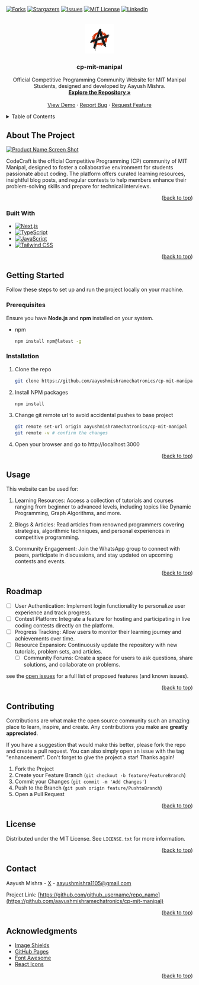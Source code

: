 <a id="readme-top"></a>

<!-- PROJECT SHIELDS -->
<!--
*** I'm using markdown "reference style" links for readability.
*** Reference links are enclosed in brackets [ ] instead of parentheses ( ).
*** See the bottom of this document for the declaration of the reference variables
*** for contributors-url, forks-url, etc. This is an optional, concise syntax you may use.
*** https://www.markdownguide.org/basic-syntax/#reference-style-links
-->
[![Forks][forks-shield]][forks-url]
[![Stargazers][stars-shield]][stars-url]
[![Issues][issues-shield]][issues-url]
[![MIT License][license-shield]][license-url]
[![LinkedIn][linkedin-shield]][linkedin-url]



<!-- PROJECT LOGO -->
<br />
<div align="center">
  <a href="https://github.com/aayushmishramechatronics/cp-mit-manipal">
    <img src="images/logo.png" alt="Logo" width="80" height="80">
  </a>

<h3 align="center">cp-mit-manipal</h3>

  <p align="center">
    Official Competitive Programming Community Website for MIT Manipal Students, designed and developed by Aayush Mishra.
    <br />
    <a href="https://github.com/aayushmishramechatronics/cp-mit-manipal"><strong>Explore the Repository »</strong></a>
    <br />
    <br />
    <a href="https://cp-mit-manipal.vercel.app/">View Demo</a>
    &middot;
    <a href="https://github.com/aayushmishramechatronics/cp-mit-manipal/issues/new?labels=bug&template=bug-report---.md">Report Bug</a>
    &middot;
    <a href="https://github.com/aayushmishramechatronics/cp-mit-manipal/issues/new?labels=enhancement&template=feature-request---.md">Request Feature</a>
  </p>
</div>



<!-- TABLE OF CONTENTS -->
<details>
  <summary>Table of Contents</summary>
  <ol>
    <li>
      <a href="#about-the-project">About The Project</a>
      <ul>
        <li><a href="#built-with">Built With</a></li>
      </ul>
    </li>
    <li>
      <a href="#getting-started">Getting Started</a>
      <ul>
        <li><a href="#prerequisites">Prerequisites</a></li>
        <li><a href="#installation">Installation</a></li>
      </ul>
    </li>
    <li><a href="#usage">Usage</a></li>
    <li><a href="#roadmap">Roadmap</a></li>
    <li><a href="#contributing">Contributing</a></li>
    <li><a href="#license">License</a></li>
    <li><a href="#contact">Contact</a></li>
    <li><a href="#acknowledgments">Acknowledgments</a></li>
  </ol>
</details>



<!-- ABOUT THE PROJECT -->
## About The Project

[![Product Name Screen Shot][product-screenshot]](https://example.com)

CodeCraft is the official Competitive Programming (CP) community of MIT Manipal, designed to foster a collaborative environment for students passionate about coding. The platform offers curated learning resources, insightful blog posts, and regular contests to help members enhance their problem-solving skills and prepare for technical interviews.


<p align="right">(<a href="#readme-top">back to top</a>)</p>



### Built With

* [![Next.js][Next.js]][Next-url]
* [![TypeScript][TypeScript]][TypeScript-url]
* [![JavaScript][JavaScript]][JavaScript-url]
* [![Tailwind CSS][Tailwind]][Tailwind-url]

<p align="right">(<a href="#readme-top">back to top</a>)</p>



<!-- GETTING STARTED -->
## Getting Started

Follow these steps to set up and run the project locally on your machine.

### Prerequisites

Ensure you have **Node.js** and **npm** installed on your system.

* npm
  ```sh
  npm install npm@latest -g
  ```

### Installation

1. Clone the repo
   ```sh
   git clone https://github.com/aayushmishramechatronics/cp-mit-manipal.git
   ```
2. Install NPM packages
   ```sh
   npm install
   ```
3. Change git remote url to avoid accidental pushes to base project
   ```sh
   git remote set-url origin aayushmishramechatronics/cp-mit-manipal
   git remote -v # confirm the changes
   ```
4. Open your browser and go to http://localhost:3000
   
<p align="right">(<a href="#readme-top">back to top</a>)</p>



<!-- USAGE EXAMPLES -->
## Usage

This website can be used for:

1. Learning Resources: Access a collection of tutorials and courses ranging from beginner to advanced levels, including topics like Dynamic Programming, Graph Algorithms, and more.

2. Blogs & Articles: Read articles from renowned programmers covering strategies, algorithmic techniques, and personal experiences in competitive programming.

4. Community Engagement: Join the WhatsApp group to connect with peers, participate in discussions, and stay updated on upcoming contests and events.

<p align="right">(<a href="#readme-top">back to top</a>)</p>



<!-- ROADMAP -->
## Roadmap

- [ ] User Authentication: Implement login functionality to personalize user experience and track progress.
- [ ] Contest Platform: Integrate a feature for hosting and participating in live coding contests directly on the platform.
- [ ] Progress Tracking: Allow users to monitor their learning journey and achievements over time.
- [ ] Resource Expansion: Continuously update the repository with new tutorials, problem sets, and articles.
    - [ ] Community Forums: Create a space for users to ask questions, share solutions, and collaborate on problems.

see the [open issues](https://github.com/aayushmishramechatronics/cp-mit-manipal/issues) for a full list of proposed features (and known issues).

<p align="right">(<a href="#readme-top">back to top</a>)</p>



<!-- CONTRIBUTING -->
## Contributing

Contributions are what make the open source community such an amazing place to learn, inspire, and create. Any contributions you make are **greatly appreciated**.

If you have a suggestion that would make this better, please fork the repo and create a pull request. You can also simply open an issue with the tag "enhancement".
Don't forget to give the project a star! Thanks again!

1. Fork the Project
2. Create your Feature Branch (`git checkout -b feature/FeatureBranch`)
3. Commit your Changes (`git commit -m 'Add Changes'`)
4. Push to the Branch (`git push origin feature/PushtoBranch`)
5. Open a Pull Request

<p align="right">(<a href="#readme-top">back to top</a>)</p>


<!-- LICENSE -->
## License

Distributed under the MIT License. See `LICENSE.txt` for more information.

<p align="right">(<a href="#readme-top">back to top</a>)</p>



<!-- CONTACT -->
## Contact

Aayush Mishra - [X](https://x.com/AayushMish33852) - aayushmishra1105@gmail.com

Project Link: [https://github.com/github_username/repo_name](https://github.com/aayushmishramechatronics/cp-mit-manipal)

<p align="right">(<a href="#readme-top">back to top</a>)</p>



<!-- ACKNOWLEDGMENTS -->
## Acknowledgments

* [Image Shields](https://shields.io/)
* [GitHub Pages](https://pages.github.com)
* [Font Awesome](https://fontawesome.com)
* [React Icons](https://react-icons.github.io/react-icons/search)

<p align="right">(<a href="#readme-top">back to top</a>)</p>



<!-- MARKDOWN LINKS & IMAGES -->
<!-- https://www.markdownguide.org/basic-syntax/#reference-style-links -->
[forks-shield]: https://img.shields.io/github/forks/aayushmishramechatronics/cp-mit-manipal.svg?style=for-the-badge
[forks-url]: https://github.com/aayushmishramechatronics/cp-mit-manipal/network/members
[stars-shield]: https://img.shields.io/github/stars/aayushmishramechatronics/cp-mit-manipal.svg?style=for-the-badge
[stars-url]: https://github.com/aayushmishramechatronics/cp-mit-manipal/stargazers
[issues-shield]: https://img.shields.io/github/issues/aayushmishramechatronics/cp-mit-manipal.svg?style=for-the-badge
[issues-url]: https://github.com/aayushmishramechatronics/cp-mit-manipal/issues
[license-shield]: https://img.shields.io/github/license/aayushmishramechatronics/cp-mit-manipal.svg?style=for-the-badge
[license-url]: https://github.com/aayushmishramechatronics/cp-mit-manipal/blob/master/LICENSE.txt
[linkedin-shield]: https://img.shields.io/badge/-LinkedIn-black.svg?style=for-the-badge&logo=linkedin&colorB=555
[linkedin-url]: https://www.linkedin.com/in/aayush-anil-mishra/
[product-screenshot]: images/screenshot.png
[Next.js]: https://img.shields.io/badge/Next.js-000000?style=for-the-badge&logo=next.js&logoColor=white
[Next-url]: https://nextjs.org/
[TypeScript]: https://img.shields.io/badge/TypeScript-3178C6?style=for-the-badge&logo=typescript&logoColor=white
[TypeScript-url]: https://www.typescriptlang.org/
[JavaScript]: https://img.shields.io/badge/JavaScript-F7DF1E?style=for-the-badge&logo=javascript&logoColor=black
[JavaScript-url]: https://developer.mozilla.org/en-US/docs/Web/JavaScript
[Tailwind]: https://img.shields.io/badge/Tailwind_CSS-38B2AC?style=for-the-badge&logo=tailwind-css&logoColor=white
[Tailwind-url]: https://tailwindcss.com/
